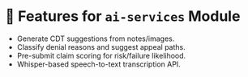 # 📌 Features for `ai-services` Module

- Generate CDT suggestions from notes/images.
- Classify denial reasons and suggest appeal paths.
- Pre-submit claim scoring for risk/failure likelihood.
- Whisper-based speech-to-text transcription API.
